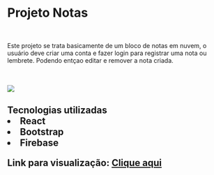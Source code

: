 <h1>Projeto Notas</h1>
<br>
<p>Este projeto se trata basicamente de um bloco de notas em nuvem, o usuário deve criar uma conta e fazer login para registrar uma nota ou lembrete. Podendo entçao editar e remover a nota criada.</p>
<br><br>
<img src="https://i.imgur.com/iys3Vk2.png">
<br>
<h2> Tecnologias utilizadas
<li>React
<li>Bootstrap
<li>Firebase


Link para visualização: <a href="https://notas-project.netlify.app/login">Clique aqui<a/>
